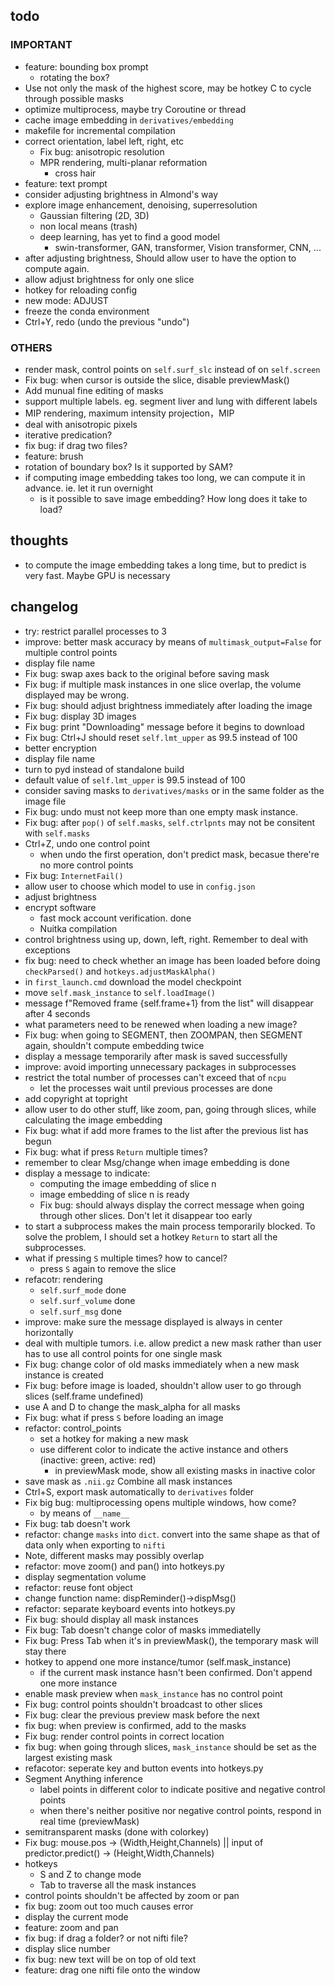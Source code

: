 ## todo

### IMPORTANT
- feature: bounding box prompt
    - rotating the box?
- Use not only the mask of the highest score, may be hotkey C to cycle through possible masks
- optimize multiprocess, maybe try Coroutine or thread
- cache image embedding in `derivatives/embedding`
- makefile for incremental compilation
- correct orientation, label left, right, etc
    - Fix bug: anisotropic resolution
    - MPR rendering, multi-planar reformation
        - cross hair
- feature: text prompt
- consider adjusting brightness in Almond's way
- explore image enhancement, denoising, superresolution
    - Gaussian filtering (2D, 3D)
    - non local means (trash)
    - deep learning, has yet to find a good model
        - swin-transformer, GAN, transformer, Vision transformer, CNN, ...
- after adjusting brightness, Should allow user to have the option to compute again.
- allow adjust brightness for only one slice
- hotkey for reloading config
- new mode: ADJUST
- freeze the conda environment
- Ctrl+Y, redo (undo the previous "undo")

### OTHERS
- render mask, control points on `self.surf_slc` instead of on `self.screen`
- Fix bug: when cursor is outside the slice, disable previewMask()
- Add munual fine editing of masks
- support multiple labels. eg. segment liver and lung with different labels
- MIP rendering, maximum intensity projection，MIP
- deal with anisotropic pixels
- iterative predication?
- fix bug: if drag two files?
- feature: brush
- rotation of boundary box? Is it supported by SAM?
- if computing image embedding takes too long, we can compute it in advance. ie. let it run overnight
    - is it possible to save image embedding? How long does it take to load?

## thoughts
- to compute the image embedding takes a long time, but to predict is very fast. Maybe GPU is necessary

## changelog
- try: restrict parallel processes to 3
- improve: better mask accuracy by means of `multimask_output=False` for multiple control points 
- display file name
- Fix bug: swap axes back to the original before saving mask
- Fix bug: if multiple mask instances in one slice overlap, the volume displayed may be wrong.
- Fix bug: should adjust brightness immediately after loading the image
- Fix bug: display 3D images
- Fix bug: print "Downloading" message before it begins to download
- Fix bug: Ctrl+J should reset `self.lmt_upper` as 99.5 instead of 100
- better encryption
- display file name
- turn to pyd instead of standalone build
- default value of `self.lmt_upper` is 99.5 instead of 100
- consider saving masks to `derivatives/masks` or in the same folder as the image file
- Fix bug: undo must not keep more than one empty mask instance.
- Fix bug: after `pop()` of `self.masks`, `self.ctrlpnts` may not be consitent with `self.masks`
- Ctrl+Z, undo one control point
    - when undo the first operation, don't predict mask, becasue there're no more control points
- Fix bug: `InternetFail()`
- allow user to choose which model to use in `config.json`
- adjust brightness
- encrypt software
    - fast mock account verification. done
    - Nuitka compilation
- control brightness using up, down, left, right. Remember to deal with exceptions
- fix bug: need to check whether an image has been loaded before doing `checkParsed()` and `hotkeys.adjustMaskAlpha()` 
- in `first_launch.cmd` download the model checkpoint
- move `self.mask_instance` to `self.loadImage()`
- message f"Removed frame {self.frame+1} from the list" will disappear after 4 seconds
- what parameters need to be renewed when loading a new image?
- Fix bug: when going to SEGMENT, then ZOOMPAN, then SEGMENT again, shouldn't compute embedding twice
- display a message temporarily after mask is saved successfully
- improve: avoid importing unnecessary packages in subprocesses
- restrict the total number of processes can't exceed that of `ncpu`
    - let the processes wait until previous processes are done
- add copyright at topright
- allow user to do other stuff, like zoom, pan, going through slices, while calculating the image embedding
- Fix bug: what if add more frames to the list after the previous list has begun
- Fix bug: what if press `Return` multiple times?
- remember to clear Msg/change when image embedding is done
- display a message to indicate:
    - computing the image embedding of slice n
    - image embedding of slice n is ready
    - Fix bug: should always display the correct message when going through other slices. Don't let it disappear too early
- to start a subprocess makes the main process temporarily blocked. To solve the problem, I should set a hotkey `Return` to start all the subprocesses.
- what if pressing `S` multiple times? how to cancel?
    - press `S` again to remove the slice
- refacotr: rendering
    - `self.surf_mode` done
    - `self.surf_volume` done
    - `self.surf_msg` done
- improve: make sure the message displayed is always in center horizontally
- deal with multiple tumors. i.e. allow predict a new mask rather than user has to use all control points for one single mask
- Fix bug: change color of old masks immediately when a new mask instance is created
- Fix bug: before image is loaded, shouldn't allow user to go through slices (self.frame undefined)
- use A and D to change the mask_alpha for all masks
- Fix bug: what if press `S` before loading an image
- refactor: control_points
    - set a hotkey for making a new mask
    - use different color to indicate the active instance and others (inactive: green, active: red)
        - in previewMask mode, show all existing masks in inactive color
- save mask as `.nii.gz`  Combine all mask instances
- Ctrl+S, export mask automatically to `derivatives` folder
- Fix big bug: multiprocessing opens multiple windows, how come?
    - by means of `__name__`
- Fix bug: tab doesn't work
- refactor: change `masks` into `dict`. convert into the same shape as that of data only when exporting to `nifti`
- Note, different masks may possibly overlap
- refactor: move zoom() and pan() into hotkeys.py
- display segmentation volume
- refactor: reuse font object
- change function name: dispReminder()->dispMsg()
- refactor: separate keyboard events into hotkeys.py
- Fix bug: should display all mask instances
- Fix bug: Tab doesn't change color of masks immediatelly
- Fix bug: Press Tab when it's in previewMask(), the temporary mask will stay there
- hotkey to append one more instance/tumor (self.mask_instance)
    - if the current mask instance hasn't been confirmed. Don't append one more instance
- enable mask preview when `mask_instance` has no control point
- Fix bug: control points shouldn't broadcast to other slices
- Fix bug: clear the previous preview mask before the next
- fix bug: when preview is confirmed, add to the masks
- Fix bug: render control points in correct location
- fix bug: when going through slices, `mask_instance` should be set as the largest existing mask
- refacotor: seperate key and button events into hotkeys.py
- Segment Anything inference
    - label points in different color to indicate positive and negative control points
    - when there's neither positive nor negative control points, respond in real time (previewMask)
- semitransparent masks (done with colorkey)
- Fix bug: mouse.pos -> (Width,Height,Channels)  || input of predictor.predict() -> (Height,Width,Channels)
- hotkeys
    - S and Z to change mode
    - Tab to traverse all the mask instances
- control points shouldn't be affected by zoom or pan
- fix bug: zoom out too much causes error
- display the current mode
- feature: zoom and pan
- fix bug: if drag a folder? or not nifti file?
- display slice number
- fix bug: new text will be on top of old text
- feature: drag one nifti file onto the window
